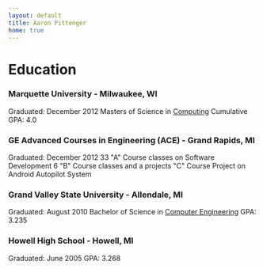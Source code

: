 ```yaml
---
layout: default
title: Aaron Pittenger
home: true
---
```


# Education

### Marquette University - Milwaukee, WI

Graduated: December 2012
Masters of Science in [Computing](http://mu.edu/mscs/grad-computing.shtml)
Cumulative GPA: 4.0

### GE Advanced Courses in Engineering (ACE) - Grand Rapids, MI

Graduated: December 2012
33 "A" Course classes on Software Development
6 "B" Course classes and a projects
"C" Course Project on Android Autopilot System

### Grand Valley State University - Allendale, MI

Graduated: August 2010
Bachelor of Science in [Computer Engineering](http://www.gvsu.edu/acad-view.htm?pdfId=04755CB3-9BC8-1EB6-520DAAB035F5DE02)
GPA: 3.235

### Howell High School - Howell, MI

Graduated: June 2005
GPA: 3.268
